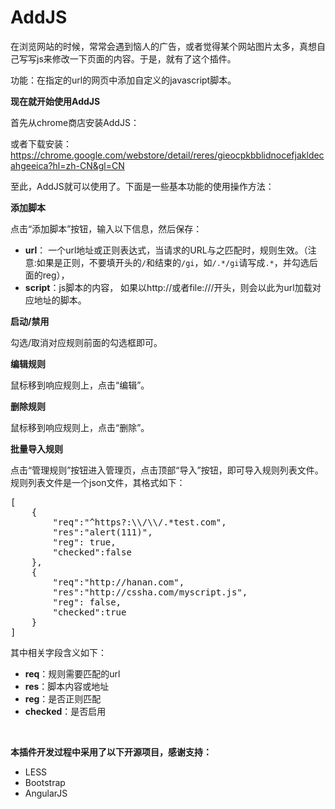AddJS
=====

在浏览网站的时候，常常会遇到恼人的广告，或者觉得某个网站图片太多，真想自己写写js来修改一下页面的内容。于是，就有了这个插件。

功能：在指定的url的网页中添加自定义的javascript脚本。

**现在就开始使用AddJS**

<!--more-->

首先从chrome商店安装AddJS： <a target="_black" href=""></a>

或者下载安装：<a href="https://chrome.google.com/webstore/detail/reres/gieocpkbblidnocefjakldecahgeeica?hl=zh-CN&gl=CN">https://chrome.google.com/webstore/detail/reres/gieocpkbblidnocefjakldecahgeeica?hl=zh-CN&gl=CN</a>

至此，AddJS就可以使用了。下面是一些基本功能的使用操作方法：

**添加脚本**

点击“添加脚本”按钮，输入以下信息，然后保存：

*   **url**： 一个url地址或正则表达式，当请求的URL与之匹配时，规则生效。（注意:如果是正则，不要填开头的<code>/</code>和结束的<code>/gi</code>，如<code>/.\*/gi</code>请写成<code>.\*</code>，并勾选后面的reg），
*   **script**：js脚本的内容， 如果以http://或者file:///开头，则会以此为url加载对应地址的脚本。

**启动/禁用**

勾选/取消对应规则前面的勾选框即可。

**编辑规则**

鼠标移到响应规则上，点击“编辑”。

**删除规则**

鼠标移到响应规则上，点击“删除”。

**批量导入规则**

点击“管理规则”按钮进入管理页，点击顶部“导入”按钮，即可导入规则列表文件。规则列表文件是一个json文件，其格式如下：

<pre lang="javascript" line="1">[
    {
        "req":"^https?:\\/\\/.*test.com",
        "res":"alert(111)",
        "reg": true,
        "checked":false
    },
    {
        "req":"http://hanan.com",
        "res":"http://cssha.com/myscript.js",
        "reg": false,
        "checked":true
    }
]
</pre>

其中相关字段含义如下：

*   **req**：规则需要匹配的url
*   **res**：脚本内容或地址
*   **reg**：是否正则匹配
*   **checked**：是否启用

 

**本插件开发过程中采用了以下开源项目，感谢支持：**

*   LESS
*   Bootstrap
*   AngularJS
